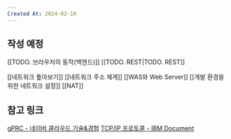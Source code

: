 ```yaml
---
Created At: 2024-02-19
---
```

## 작성 예정
[[TODO. 브라우저의 동작(백엔드)]]
[[TODO. REST|TODO. REST]]

[[네트워크 톺아보기]]
[[네트워크 주소 체계]]
[[WAS와 Web Server]]
[[개발 환경을 위한 네트워크 설정]]
[[NAT]]
## 참고 링크
[gPRC - 네이버 클라우드 기술&경험](https://medium.com/naver-cloud-platform/nbp-%EA%B8%B0%EC%88%A0-%EA%B2%BD%ED%97%98-%EC%8B%9C%EB%8C%80%EC%9D%98-%ED%9D%90%EB%A6%84-grpc-%EA%B9%8A%EA%B2%8C-%ED%8C%8C%EA%B3%A0%EB%93%A4%EA%B8%B0-1-39e97cb3460)
[TCP/IP 프로토콜 - IBM Document](https://www.ibm.com/docs/ko/aix/7.1?topic=protocol-tcpip-protocols)